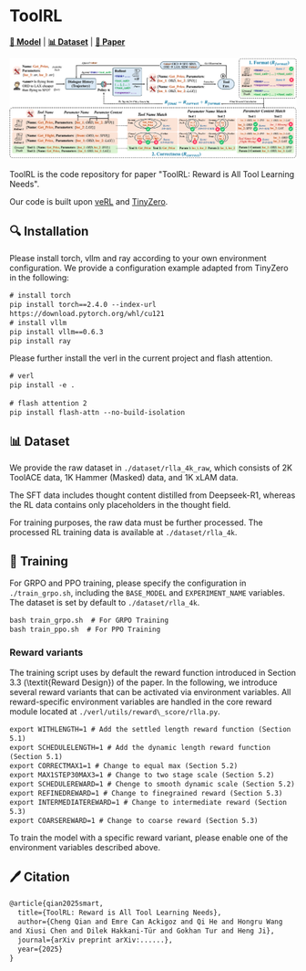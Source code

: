 # ToolRL
[**🤗 Model**](https://huggingface.co/) | [**📊 Dataset**](https://github.com/qiancheng0/ToolRL/tree/main/dataset) | [**📖 Paper**](https://arxiv.org/)

![DataPipeline](assets/reward.png)

ToolRL is the code repository for paper "ToolRL: Reward is All Tool Learning Needs".

Our code is built upon [veRL](https://github.com/volcengine/verl) and [TinyZero](https://github.com/Jiayi-Pan/TinyZero).

## 🔍 Installation
Please install torch, vllm and ray according to your own environment configuration. We provide a configuration example adapted from TinyZero in the following:
```
# install torch
pip install torch==2.4.0 --index-url https://download.pytorch.org/whl/cu121
# install vllm
pip install vllm==0.6.3
pip install ray
```

Please further install the verl in the current project and flash attention.
```
# verl
pip install -e .

# flash attention 2
pip install flash-attn --no-build-isolation
```

## 📊 Dataset
We provide the raw dataset in `./dataset/rlla_4k_raw`, which consists of 2K ToolACE data, 1K Hammer (Masked) data, and 1K xLAM data.

The SFT data includes thought content distilled from Deepseek-R1, whereas the RL data contains only placeholders in the thought field.

For training purposes, the raw data must be further processed. The processed RL training data is available at `./dataset/rlla_4k`.


## 🧪 Training
For GRPO and PPO training, please specify the configuration in `./train_grpo.sh`, including the `BASE_MODEL` and `EXPERIMENT_NAME` variables. The dataset is set by default to `./dataset/rlla_4k`.
```
bash train_grpo.sh  # For GRPO Training
bash train_ppo.sh  # For PPO Training
```

### Reward variants
The training script uses by default the reward function introduced in Section 3.3 (\textit{Reward Design}) of the paper. In the following, we introduce several reward variants that can be activated via environment variables. All reward-specific environment variables are handled in the core reward module located at `./verl/utils/reward\_score/rlla.py`.
```
export WITHLENGTH=1 # Add the settled length reward function (Section 5.1)
export SCHEDULELENGTH=1 # Add the dynamic length reward function (Section 5.1)
export CORRECTMAX1=1 # Change to equal max (Section 5.2)
export MAX1STEP30MAX3=1 # Change to two stage scale (Section 5.2)
export SCHEDULEREWARD=1 # Chenge to smooth dynamic scale (Section 5.2)
export REFINEDREWARD=1 # Change to finegrained reward (Section 5.3)
export INTERMEDIATEREWARD=1 # Change to intermediate reward (Section 5.3)
export COARSEREWARD=1 # Change to coarse reward (Section 5.3)
```

To train the model with a specific reward variant, please enable one of the environment variables described above.


## 🖊️ Citation
```text
@article{qian2025smart,
  title={ToolRL: Reward is All Tool Learning Needs},
  author={Cheng Qian and Emre Can Ackigoz and Qi He and Hongru Wang and Xiusi Chen and Dilek Hakkani-Tür and Gokhan Tur and Heng Ji},
  journal={arXiv preprint arXiv:......},
  year={2025}
}
```